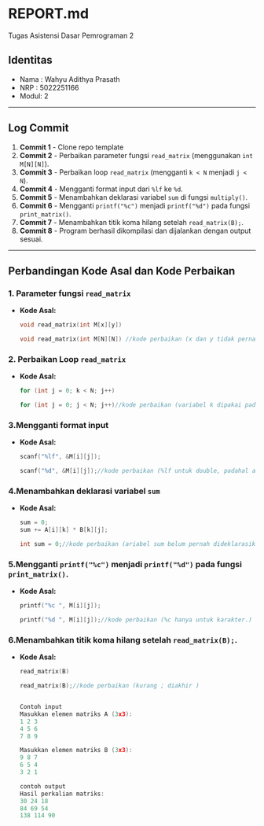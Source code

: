 # REPORT.md
Tugas Asistensi Dasar Pemrograman 2 

## Identitas
- Nama : Wahyu Adithya Prasath 
- NRP  : 5022251166
- Modul: 2

---

## Log Commit
1. **Commit 1** - Clone repo template 
2. **Commit 2** - Perbaikan parameter fungsi `read_matrix` (menggunakan `int M[N][N]`).
3. **Commit 3** - Perbaikan loop `read_matrix` (mengganti `k < N` menjadi `j < N`).
4. **Commit 4** - Mengganti format input dari `%lf` ke `%d`.
5. **Commit 5** - Menambahkan deklarasi variabel `sum` di fungsi `multiply()`.
6. **Commit 6** - Mengganti `printf("%c")` menjadi `printf("%d")` pada fungsi `print_matrix()`.
7. **Commit 7** - Menambahkan titik koma hilang setelah `read_matrix(B);`.
8. **Commit 8** - Program berhasil dikompilasi dan dijalankan dengan output sesuai.

---

## Perbandingan Kode Asal dan Kode Perbaikan

### 1. Parameter fungsi `read_matrix`
- **Kode Asal:**
  ```c
  void read_matrix(int M[x][y])

  void read_matrix(int M[N][N]) //kode perbaikan (x dan y tidak pernah didefinisikan.)


### 2. Perbaikan Loop `read_matrix`
- **Kode Asal:**
  ```c
  for (int j = 0; k < N; j++)

  for (int j = 0; j < N; j++)//kode perbaikan (variabel k dipakai padahal loop pakai j.)

### 3.Mengganti format input
- **Kode Asal:**
  ```c
  scanf("%lf", &M[i][j]);

  scanf("%d", &M[i][j]);//kode perbaikan (%lf untuk double, padahal array bertipe int.)

### 4.Menambahkan deklarasi variabel `sum`
- **Kode Asal:**
  ```c
  sum = 0;
  sum += A[i][k] * B[k][j];

  int sum = 0;//kode perbaikan (ariabel sum belum pernah dideklarasikan.)

### 5.Mengganti `printf("%c")` menjadi `printf("%d")` pada fungsi `print_matrix()`.
- **Kode Asal:**
  ```c
  printf("%c ", M[i][j]);

  printf("%d ", M[i][j]);//kode perbaikan (%c hanya untuk karakter.)

### 6.Menambahkan titik koma hilang setelah `read_matrix(B);`.
- **Kode Asal:**
  ```c
  read_matrix(B)

  read_matrix(B);//kode perbaikan (kurang ; diakhir )


  Contoh input
  Masukkan elemen matriks A (3x3):
  1 2 3
  4 5 6
  7 8 9

  Masukkan elemen matriks B (3x3):
  9 8 7
  6 5 4
  3 2 1
  
  contoh output
  Hasil perkalian matriks:
  30 24 18
  84 69 54
  138 114 90

